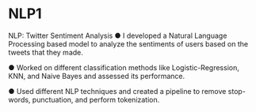 # NLP1
NLP: Twitter Sentiment Analysis
●	I developed a Natural Language Processing based model to analyze the sentiments of users based on the tweets that they made.

●	Worked on different classification methods like Logistic-Regression, KNN, and Naive Bayes and assessed its performance.

●	Used different NLP techniques and created a pipeline to remove stop-words, punctuation, and perform tokenization. 
